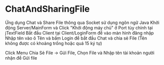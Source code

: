 # ChatAndSharingFile

Ứng dụng Chat và Share File thông qua Socket sử dụng ngôn ngữ Java 
Khởi động Server/MainForm và Click "Khởi động máy chủ" ở Port tùy chỉnh tại jTextField
Bắt đầu Client tại Client/LoginForm để vào màn hình đăng nhập
Nhập tên vào ô Tên và bấm Login để bắt đầu Chat và chia sẻ File (Tên không được có khoảng trống hoặc quá 15 ký tự)

Click Menu Chia Sẻ File -> Gửi File, Chọn File và Nhập tên tài khoản người nhận để Gửi file
